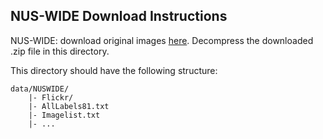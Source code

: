 ## NUS-WIDE Download Instructions

NUS-WIDE: download original images [here](https://drive.google.com/file/d/1X4J4Vise7obkGendkucI2e7ssn_14nDg/view?usp=sharing).
Decompress the downloaded .zip file in this directory.

This directory should have the following structure:
```
data/NUSWIDE/
	|- Flickr/
	|- AllLabels81.txt
	|- Imagelist.txt
	|- ...
```
